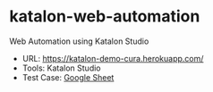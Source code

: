 # katalon-web-automation

Web Automation using Katalon Studio

- URL: https://katalon-demo-cura.herokuapp.com/
- Tools: Katalon Studio
- Test Case: [Google Sheet](https://docs.google.com/spreadsheets/d/1sC3zhnZhBkjSVBPVHdnySLEXrjzV7Q7rkXBWfj4JY2k/edit?usp=sharing)
